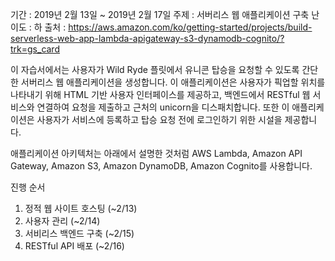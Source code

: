 기간 : 2019년 2월 13일 ~ 2019년 2월 17일 
주제 : 서버리스 웹 애플리케이션 구축
난이도 : 하
출처 : https://aws.amazon.com/ko/getting-started/projects/build-serverless-web-app-lambda-apigateway-s3-dynamodb-cognito/?trk=gs_card

이 자습서에서는 사용자가 Wild Ryde 플릿에서 유니콘 탑승을 요청할 수 있도록 간단한 서버리스 웹 애플리케이션을 생성합니다. 
이 애플리케이션은 사용자가 픽업할 위치를 나타내기 위해 HTML 기반 사용자 인터페이스를 제공하고, 
백엔드에서 RESTful 웹 서비스와 연결하여 요청을 제출하고 근처의 unicorn을 디스패치합니다. 
또한 이 애플리케이션은 사용자가 서비스에 등록하고 탑승 요청 전에 로그인하기 위한 시설을 제공합니다.

애플리케이션 아키텍처는 아래에서 설명한 것처럼 AWS Lambda, Amazon API Gateway, Amazon S3, Amazon DynamoDB, Amazon Cognito를 사용합니다.

진행 순서 
  1) 정적 웹 사이트 호스팅 (~2/13)
  2) 사용자 관리 (~2/14)
  3) 서비리스 백엔드 구축 (~2/15)
  4) RESTful API 배포 (~2/16) 
